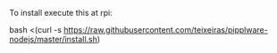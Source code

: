 
To install execute this at rpi:

bash <(curl -s https://raw.githubusercontent.com/teixeiras/pipplware-nodejs/master/install.sh)